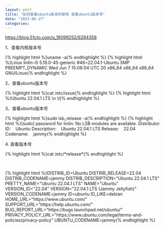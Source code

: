 ```yaml
---
layout: post
title: "如何查看ubuntu版本的架构 查看ubuntu版本号"
date: "2023-06-27"
categories: 
---
```

<p><a href="https://blog.51cto.com/u_16099252/6284358">https://blog.51cto.com/u_16099252/6284358</a></p>
<p>1、查看内核版本号</p>
{% highlight html %}uname -a{% endhighlight %}
{% highlight html %}Linux linlin-i5 5.19.0-45-generic #46~22.04.1-Ubuntu SMP PREEMPT_DYNAMIC Wed Jun 7 15:06:04 UTC 20 x86_64 x86_64 x86_64 GNU/Linux{% endhighlight %}
<p>2、查看ubuntu版本号</p>
{% highlight html %}cat /etc/issue{% endhighlight %}
{% highlight html %}Ubuntu 22.04.1 LTS \n \l{% endhighlight %}
<p>3、查看ubuntu版本号</p>
{% highlight html %}sudo lsb_release -a{% endhighlight %}
{% highlight html %}[sudo] password for linlin:
No LSB modules are available.
Distributor ID:&nbsp;&nbsp; &nbsp;Ubuntu
Description:&nbsp;&nbsp; &nbsp;Ubuntu 22.04.1 LTS
Release:&nbsp;&nbsp; &nbsp;22.04
Codename:&nbsp;&nbsp; &nbsp;jammy{% endhighlight %}
<p>4. 查看版本号</p>
{% highlight html %}cat /etc/*release*{% endhighlight %}
<p>&nbsp;</p>
{% highlight html %}DISTRIB_ID=Ubuntu
DISTRIB_RELEASE=22.04
DISTRIB_CODENAME=jammy
DISTRIB_DESCRIPTION=&quot;Ubuntu 22.04.1 LTS&quot;
PRETTY_NAME=&quot;Ubuntu 22.04.1 LTS&quot;
NAME=&quot;Ubuntu&quot;
VERSION_ID=&quot;22.04&quot;
VERSION=&quot;22.04.1 LTS (Jammy Jellyfish)&quot;
VERSION_CODENAME=jammy
ID=ubuntu
ID_LIKE=debian
HOME_URL=&quot;https://www.ubuntu.com/&quot;
SUPPORT_URL=&quot;https://help.ubuntu.com/&quot;
BUG_REPORT_URL=&quot;https://bugs.launchpad.net/ubuntu/&quot;
PRIVACY_POLICY_URL=&quot;https://www.ubuntu.com/legal/terms-and-policies/privacy-policy&quot;
UBUNTU_CODENAME=jammy{% endhighlight %}
<p>&nbsp;</p>
